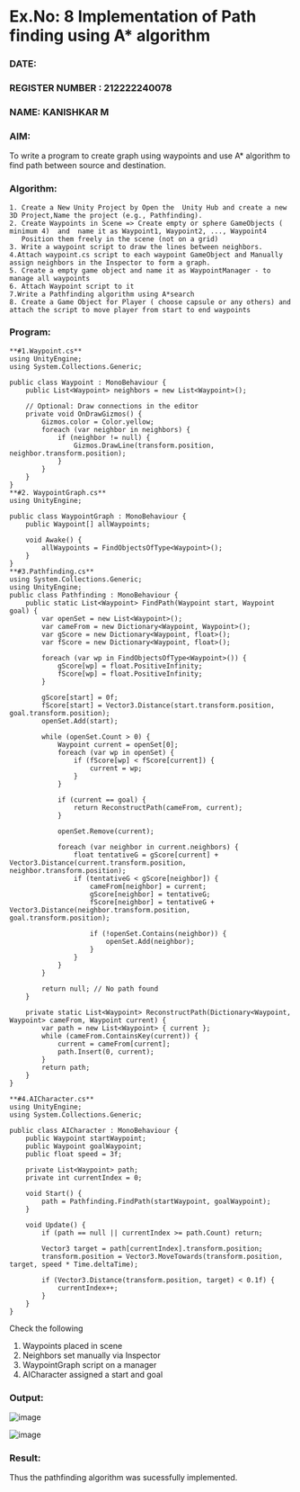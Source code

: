# Ex.No: 8  Implementation of Path finding using A* algorithm
### DATE:                                                                 
### REGISTER NUMBER : 212222240078
### NAME: KANISHKAR M
### AIM: 
To write a program to create graph using waypoints and use A* algorithm to find path between source and destination.
### Algorithm:
```
1. Create a New Unity Project by Open the  Unity Hub and create a new 3D Project,Name the project (e.g., Pathfinding).
2. Create Waypoints in Scene => Create empty or sphere GameObjects ( minimum 4)  and  name it as Waypoint1, Waypoint2, ..., Waypoint4
   Position them freely in the scene (not on a grid)
3. Write a waypoint script to draw the lines between neighbors.
4.Attach waypoint.cs script to each waypoint GameObject and Manually assign neighbors in the Inspector to form a graph.
5. Create a empty game object and name it as WaypointManager - to manage all waypoints
6. Attach Waypoint script to it
7.Write a Pathfinding algorithm using A*search
8. Create a Game Object for Player ( choose capsule or any others) and attach the script to move player from start to end waypoints
```  
### Program:
```
**#1.Waypoint.cs**
using UnityEngine;
using System.Collections.Generic;

public class Waypoint : MonoBehaviour {
    public List<Waypoint> neighbors = new List<Waypoint>();

    // Optional: Draw connections in the editor
    private void OnDrawGizmos() {
        Gizmos.color = Color.yellow;
        foreach (var neighbor in neighbors) {
            if (neighbor != null) {
                Gizmos.DrawLine(transform.position, neighbor.transform.position);
            }
        }
    }
}
**#2. WaypointGraph.cs**
using UnityEngine;

public class WaypointGraph : MonoBehaviour {
    public Waypoint[] allWaypoints;

    void Awake() {
        allWaypoints = FindObjectsOfType<Waypoint>();
    }
}
**#3.Pathfinding.cs**
using System.Collections.Generic;
using UnityEngine;
public class Pathfinding : MonoBehaviour {
    public static List<Waypoint> FindPath(Waypoint start, Waypoint goal) {
        var openSet = new List<Waypoint>();
        var cameFrom = new Dictionary<Waypoint, Waypoint>();
        var gScore = new Dictionary<Waypoint, float>();
        var fScore = new Dictionary<Waypoint, float>();

        foreach (var wp in FindObjectsOfType<Waypoint>()) {
            gScore[wp] = float.PositiveInfinity;
            fScore[wp] = float.PositiveInfinity;
        }

        gScore[start] = 0f;
        fScore[start] = Vector3.Distance(start.transform.position, goal.transform.position);
        openSet.Add(start);

        while (openSet.Count > 0) {
            Waypoint current = openSet[0];
            foreach (var wp in openSet) {
                if (fScore[wp] < fScore[current]) {
                    current = wp;
                }
            }

            if (current == goal) {
                return ReconstructPath(cameFrom, current);
            }

            openSet.Remove(current);

            foreach (var neighbor in current.neighbors) {
                float tentativeG = gScore[current] + Vector3.Distance(current.transform.position, neighbor.transform.position);
                if (tentativeG < gScore[neighbor]) {
                    cameFrom[neighbor] = current;
                    gScore[neighbor] = tentativeG;
                    fScore[neighbor] = tentativeG + Vector3.Distance(neighbor.transform.position, goal.transform.position);

                    if (!openSet.Contains(neighbor)) {
                        openSet.Add(neighbor);
                    }
                }
            }
        }

        return null; // No path found
    }

    private static List<Waypoint> ReconstructPath(Dictionary<Waypoint, Waypoint> cameFrom, Waypoint current) {
        var path = new List<Waypoint> { current };
        while (cameFrom.ContainsKey(current)) {
            current = cameFrom[current];
            path.Insert(0, current);
        }
        return path;
    }
}

**#4.AICharacter.cs**
using UnityEngine;
using System.Collections.Generic;

public class AICharacter : MonoBehaviour {
    public Waypoint startWaypoint;
    public Waypoint goalWaypoint;
    public float speed = 3f;

    private List<Waypoint> path;
    private int currentIndex = 0;

    void Start() {
        path = Pathfinding.FindPath(startWaypoint, goalWaypoint);
    }

    void Update() {
        if (path == null || currentIndex >= path.Count) return;

        Vector3 target = path[currentIndex].transform.position;
        transform.position = Vector3.MoveTowards(transform.position, target, speed * Time.deltaTime);

        if (Vector3.Distance(transform.position, target) < 0.1f) {
            currentIndex++;
        }
    }
}
```
Check the following
1. Waypoints placed in scene
2. Neighbors set manually via Inspector
3. WaypointGraph script on a manager
4. AICharacter assigned a start and goal

### Output:

![image](https://github.com/user-attachments/assets/d59aa56b-865b-4802-aaa7-c3764cb154b1)

![image](https://github.com/user-attachments/assets/70bcdc9f-1174-4712-95d3-1391b62e0de2)

### Result:
Thus the pathfinding algorithm was sucessfully implemented.
